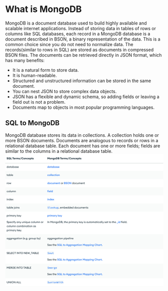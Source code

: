 # What is MongoDB
MongoDB is a document database used to build highly available and scalable internet applications. Instead of storing data in tables of rows or columns like SQL databases, each record in a MongoDB database is a document described in BSON, a binary representation of the data. This is a common choice since you do not need to normalize data. The records(similar to rows in SQL) are stored as documents in compressed BSON files. The documents can be retrieved directly in JSON format, which has many benefits:
+ It is a natural form to store data.
+ It is human-readable.
+ Structured and unstructured information can be stored in the same document.
+ You can nest JSON to store complex data objects.
+ JSON has a flexible and dynamic schema, so adding fields or leaving a field out is not a problem.
+ Documents map to objects in most popular programming languages.
## SQL to MongoDB
MongoDB database stores its data in collections. A collection holds one or more BSON documents. Documents are analogous to records or rows in a relational database table. Each document has one or more fields; fields are similar to the columns in a relational database table.
![Sql to MongoDB terms](sql_to_mongodb_table.png)

